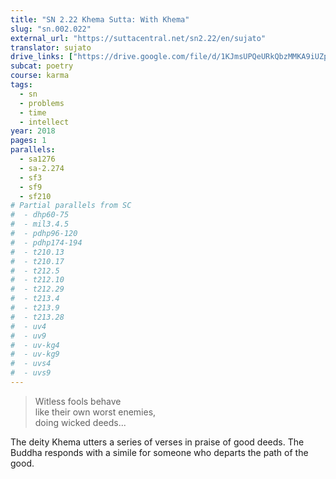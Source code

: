 ```yaml
---
title: "SN 2.22 Khema Sutta: With Khema"
slug: "sn.002.022"
external_url: "https://suttacentral.net/sn2.22/en/sujato"
translator: sujato
drive_links: ["https://drive.google.com/file/d/1KJmsUPQeURkQbzMMKA9iUZpXe218--Ip/view?usp=drivesdk"]
subcat: poetry
course: karma
tags:
  - sn
  - problems
  - time
  - intellect
year: 2018
pages: 1
parallels:
  - sa1276
  - sa-2.274
  - sf3
  - sf9
  - sf210
# Partial parallels from SC
#  - dhp60-75
#  - mil3.4.5
#  - pdhp96-120
#  - pdhp174-194
#  - t210.13
#  - t210.17
#  - t212.5
#  - t212.10
#  - t212.29
#  - t213.4
#  - t213.9
#  - t213.28
#  - uv4
#  - uv9
#  - uv-kg4
#  - uv-kg9
#  - uvs4
#  - uvs9
---
```


> Witless fools behave  
like their own worst enemies,  
doing wicked deeds...

The deity Khema utters a series of verses in praise of good deeds. The Buddha responds with a simile for someone who departs the path of the good.

